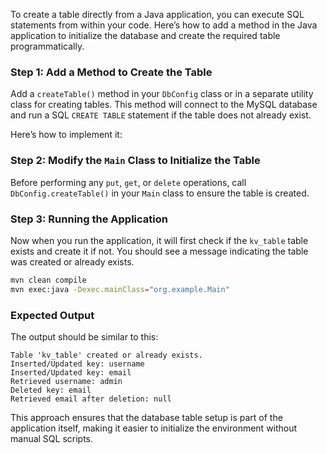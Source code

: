 To create a table directly from a Java application, you can execute SQL statements from within your code. Here’s how to add a method in the Java application to initialize the database and create the required table programmatically.

### Step 1: Add a Method to Create the Table

Add a `createTable()` method in your `DbConfig` class or in a separate utility class for creating tables. This method will connect to the MySQL database and run a SQL `CREATE TABLE` statement if the table does not already exist.

Here’s how to implement it:
### Step 2: Modify the `Main` Class to Initialize the Table

Before performing any `put`, `get`, or `delete` operations, call `DbConfig.createTable()` in your `Main` class to ensure the table is created.

### Step 3: Running the Application

Now when you run the application, it will first check if the `kv_table` table exists and create it if not. You should see a message indicating the table was created or already exists.

```bash
mvn clean compile
mvn exec:java -Dexec.mainClass="org.example.Main"
```

### Expected Output

The output should be similar to this:

```plaintext
Table 'kv_table' created or already exists.
Inserted/Updated key: username
Inserted/Updated key: email
Retrieved username: admin
Deleted key: email
Retrieved email after deletion: null
```

This approach ensures that the database table setup is part of the application itself, making it easier to initialize the environment without manual SQL scripts.
